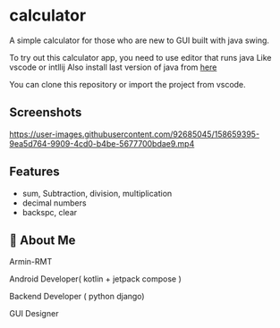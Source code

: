 
# calculator

 A simple calculator for those who are new to GUI  built with java swing.

 To try out this calculator app, you need to use editor that runs java
 Like vscode or intllij
 Also install last version of java from 
 [here](https://www.java.com/en/download/)
 
 You can clone this repository or import the project from vscode.
 

## Screenshots

https://user-images.githubusercontent.com/92685045/158659395-9ea5d764-9909-4cd0-b4be-5677700bdae9.mp4


## Features

- sum, Subtraction, division, multiplication
- decimal numbers
- backspc, clear



## 🚀 About Me

Armin-RMT

Android Developer( kotlin + jetpack compose )

Backend Developer ( python django)

GUI Designer

